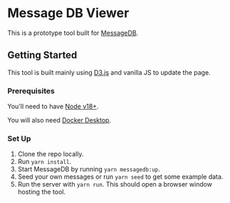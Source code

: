 # Message DB Viewer

This is a prototype tool built for [MessageDB](https://github.com/message-db/message-db).

## Getting Started

This tool is built mainly using [D3.js](https://d3js.org/) and vanilla JS to update the page.

### Prerequisites

You'll need to have [Node v18+](https://github.com/nvm-sh/nvm).

You will also need [Docker Desktop](https://www.docker.com/products/docker-desktop/).

### Set Up

1. Clone the repo locally.
2. Run `yarn install`.
3. Start MessageDB by running `yarn messagedb:up`.
4. Seed your own messages or run `yarn seed` to get some example data.
5. Run the server with `yarn run`. This should open a browser window hosting the tool.
